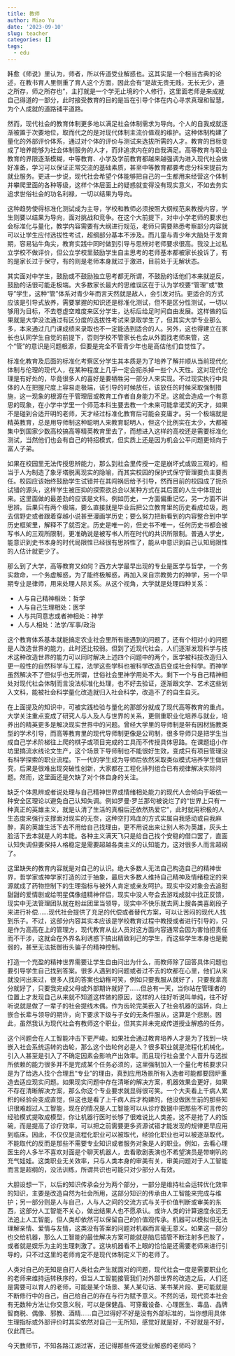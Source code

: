 ```yaml
---
title: 教师
author: Miao Yu
date: '2023-09-10'
slug: teacher
categories: []
tags:
  - edu
---
```

韩愈《师说》里认为，师者，所以传道受业解惑也。这其实是一个相当古典的论述，在教书育人里侧重了育人这个方面，因此会有“是故无贵无贱，无长无少，道之所存，师之所存也”，主打就是一个学无止境的个人修行，这里面老师是来成就自己得道的一部分，此时接受教育的目的是旨在引导个体在内心寻求真理和智慧，为个人成就的道路铺平道路。

然而，现代社会的教育体制更多地以满足社会体制需求为导向。个人的自我成就逐渐被置于次要地位，取而代之的是对现代体制主流价值观的维护。这种体制构建了量化的外部评价体系，通过对个体的评价与测试来选拔所需的人才。教育的目标变成了培养能够为社会体制服务的人才，而非追求内在的自我满足。高等教育与职业教育的界限逐渐模糊，中等教育、小学及学前教育都越来越强调为进入现代社会做好准备，学习可以保证正常交流的基础素质，甚至中等教育都要考虑分科来提前为就业服务。更进一步说，现代社会希望个体能够把自己的一生都用来经营这个体制并攀爬里面的各种等级，这样个体层面上的疑惑就变得没有现实意义，不如去务实追求世俗社会的功名利禄，一切以结果为导向。

这种趋势使得标准化测试成为主导，学校和教师必须按照大纲规范来教授内容，学生则要以结果为导向，面对挑战和竞争。在这个大前提下，对中小学老师的要求也会标准化与量化，教学内容需要有大纲进行规范，老师只需要熟悉考察部分内容就可以让学生应付选拔性考试，超纲部分基本不涉及。而儿童与青少年大脑处于发育期，容易钻牛角尖，教育实践中同时做到引导与思辨对老师要求很高。我没上过私立学校不做评价，但公立学校里鼓励学生自主思考的老师基本都被家长投诉了，有的是家长过于保守，有的则是老师本身就过于激进，目前处于无解状态。

其实面对中学生，鼓励或不鼓励独立思考都无所谓，不鼓励的话他们本来就逆反，鼓励的话很可能走极端。大多数家长最大的思维误区在于认为学校要“管理”或“教导”学生，这种“管”体系对青少年而言天然就是敌人，会引发对抗。更适合的方式应该是引导式放养，需要掌握的知识还是标准化测试，但不是区分性测试，一切以够用为目标，不去卷虚空难度来区分学生，达标后给足时间自由发展。这样做的后果就是大学没法通过有区分度的选拔性考试来录取学生了，但其实大学专业那么多，本来通过几门课成绩来录取也不一定能选到适合的人。另外，这也得建立在家长也认同学生自觉的前提下，否则学校不管家长也会从外面找老师来管，这个“管”的意识是问题根源，但要是完全不管青少年也是高估他们自觉性了。

标准化教育及后面的标准化考察区分学生其本质是为了培养了解并顺从当前现代化体制与伦理的现代人，在某种程度上几乎一定会扼杀掉一些个人天性。这对现代伦理是有好处的，毕竟很多人的喜好是要牺牲另一部分人来实现。不过现实执行中具体的人在把握尺度上容易走极端，该引导的时候放任，该放任的时候采取强制措施，这一现象的根源在于管理层或教育工作者自身能力不足。这就会造成一个有意思的现象，在小学中学里一个师范本科生要去教一个未来可能拿诺奖的天才，如果不是碰到合适开明的老师，天才经过标准化教育后可能会变庸才。另一个极端就是精英教育，总是用导师制这种聪明人来教育聪明人，但这个比例实在太少，大都被集中到国家少数高校搞高等精英教育里去了，而想进入这样的高校还是需要标准化测试，当然他们也会有自己的特招模式，但实质上还是因为机会公平问题更倾向于富人子弟。

如果在校园里无法传授思辨能力，那么到社会里传授一定是崩坏式或毁三观的，相当于人为制造了象牙塔脱离现实的隐喻，而其实校园的保护式保守管理要负主要责任。校园应该始终鼓励学生试错并在其闯祸后给予引导，然而目前的校园成了扼杀试错的源头，这样学生被压抑的探索欲总会以某种方式在其后面的人生中体现出来。这里面做的最差劲的应该是文科。例如历史，一方面偏重记忆，另一方面不讲思辨。后果只有两个极端，要么直接就是毕业后把公立教育里的历史看成垃圾，跑去信野史或者跟着穿越小说甚至漫画学历史；要么努力把新看到的内容整合到中学历史框架里，解释不了就否定。历史是唯一的，但史书不唯一，任何历史书都会被写书人的三观所限制，更准确说是被写书人所在时代的共识所限制。普通人学史，能意识到史书本身的时代局限性已经很有思辨性了，能从中意识到自己认知局限性的人估计就更少了。

那么到了大学，高等教育又如何？西方大学最早出现的专业是医学与哲学，一个务实救命，一个务虚解惑，为了能终极解惑，再加入来自宗教势力的神学，另一个早期专业是律师，用来处理人际关系。从这个视角，大学就是处理四种关系：

- 人与自己精神相处：哲学
- 人与自己生理相处：医学
- 人与共同意志或者神相处：神学
- 人与人相处：法学/军事/政治

这个教育体系基本就能搞定农业社会里所有能遇到的问题了，还有个相对小的问题是人改造世界的能力，此时还比较弱。但到了近现代社会，人们逐渐发现科学与技术这种改造世界的能力可以同时解决上述四个问题中的两个，医学被科技改造归入更一般性的自然科学与工程，法学这些学科也被科学改造后变成社会科学。而神学虽然解决不了但似乎也无所谓，世俗社会里神学用处不大。剩下一个与自己精神相处对现代社会体制而言没法标准化处理，也不好去验证，逐渐跟文学、艺术这些划入文科，能被社会科学量化改造就归入社会科学，改造不了的自生自灭。

在上面提及的知识中，可被实践检验与量化的那部分就成了现代高等教育的重点。大学关注重点变成了研究人与人及人与世界的关系，更侧重职业化培养与就业，培养出的精英更多是解决现实世界中的问题。曾经大学里的导师制是带有因材施教类型的学术引导，而高等教育里的现代导师制更像是公司制，很多导师只是把学生当成自己学术阶梯往上爬的棋子或项目完成的工具而不传授具体思路。在课题组小作坊里搞流水线论文生产，这个场景下导师制也不能很好生效，变成只有项目管理没有科学探索的职业流程。下一代的学生成为导师后依然采取类似模式培养学生做研究，后果是很难出现突破性创新，大家都在工程化排列组合已有规律解决实际问题。然而，这里面还是欠缺了对个体自身的关注。

缺乏个体思辨或者说处理与自己精神世界或情绪相处能力的现代人会倾向于皈依一种安全区理论以避免自己认知失调。例如罗曼·罗兰那句被说烂了的“世界上只有一种真正的英雄主义，就是认清了生活的真相后还依然热爱它”，此时就用积极的人生态度来强行支撑面对现实的无奈，这种空打鸡血的方式实属自我感动或自我麻醉，真的英雄生活下去不用给自己找理由，更不用说出来让别人称为英雄，灰头土脸活下去本就是人的本能。各种主义满天飞只是给自己找个安稳的借口罢了，直面认知失调但要保持人格稳定是需要超越各类主义的认知能力，这对很多人而言超纲了。

这里缺失的教育内容就是对自己的认识。绝大多数人无法自己构造自己的精神世界，哲学家或神学家打造的过于抽象，最后大多数人维持自己精神及情绪稳定的来源就成了药物控制下的生理指标与被外人肯定或亲友呵护。现实中没对象会去追甜甜甜的爱情剧或给明星偶像组精神伴侣，现实中没人夸会去游戏成就中找正反馈，现实中无法管理团队就在粉丝团里当领导，现实中不快乐就去网上搜各类喜剧段子来进行补偿……现代社会提供了充足的代偿或者替代方案，可以让苦闷的现代人找到乐子。不过，这部分内容其实本应该是学校教育过程中教授或者进行引导的，只是作为高高在上的管理方，现代教育从业人员对这方面内容通常会因为害怕担责任而不干涉，这就会在外界名利诱惑下搞出精致利己的学生，而这些学生本身也是脆弱的，甚至无法抵御街头骗子的精神控制。

打造一个充盈的精神世界需要让学生自由问出为什么，而教师除了回答具体问题也要引导学生自己找到答案。很多人遇到的问题或者过不去的坎都在心里，他们从来就没问出来过，很多人找的答案也幼稚可笑，例如只要我服从就好了，只要我拿高分就好了，只要我完成父母或外部期许就好了……但总有一天，当你站在管理者的位置上才发现自己从来就不知道这样做的原因，这样的人往好听说叫单纯，往不好听说就是做了一辈子的社会提线木偶。作为齿轮完美嵌入了社会机器的运转，向上嵌合长辈与领导的期许，向下要求下级与子女的无条件服从，这算是个悲剧。因此，虽然我认为现代社会有教师这个职业，但其实并未完成传道授业解惑的任务。

这个问题会在人工智能冲击下更严峻。如果社会通过教育培养人才是为了找到一块嵌入社会系统运转的齿轮，那么这个齿轮何必是人？很多职业就是流程化机械化，引入人甚至是引入了不确定因素会影响产出效率。而且现行社会里个人晋升与选拔所依赖的能力很多并不是完成某个任务必须的，这里强制加入一个量化考核要求只是为了给选人找个合理且“专业”的理由，真到应用场景所有入选者可能都要回炉重造去适应现实问题。如果现实问题中存在清晰的解决方案，机器效果会更好，如果不存在清晰解决方案，那么你这个专业要求就显得很可笑。一个大夫看上千病人累积的经验会变成直觉，但这也是看了上千病人后才构建的，他没做医生前的那些知识很难超过人工智能，现在的情况是人工智能可以从诊疗数据中把那些不可言传的经验模式提取成模型，你让机器行医时长够了很难说比人类差。这不是抢了人的饭碗，而是提高了诊疗效率，可以把之前需要更多资源试错才能发现的规律更早应用到临床。因此，不仅仅是流程化职业可以被取代，经验化职业也可以被逐渐取代，不能取代的反而是那些不需要专业知识或者服务对象是人的职业。例如，去看心理医生的人多半不喜欢对面是个聊天机器人，去看歌剧表演也不希望演员是带喇叭的充气娃娃。这类职业无关效率，只与人类本身的审美有关，审美问题对于人工智能而言是超纲的，没法训练，所谓共识也可能只对少部分人有效。

大胆设想一下，以后的知识传承会分为两个部分，一部分是维持社会运转优化效率的知识，主要是改造自然为社会所用，这部分知识的传承由人工智能来完成与维护；另一部分则是人与自己，人与人之间的交流方式与关于价值判断或审美的东西，这部分人工智能不关心，做出结果人也不愿承认。或许人类的计算速度永远无法追上人工智能，但人类却依然可以保留自己的价值观传承。机器可以模拟但无法理解亲情、爱情与友情，这类没有答案的问题对机器而言毫无意义。如果这一部分也交给机器，那么人工智能的最佳解决方案可能就是脑后插管不断注射多巴胺了，或者就是娱乐为主的生理刺激了。这块机器看不上眼的恰恰是还需要老师来进行引导的，只不过这里的老师肯定不是现代体制定义下的老师了。

人类对自己的无知是自打人类社会产生就面对的问题，现代社会一度是需要职业化的老师来维持运转秩序的，但当人工智能接管我们对外部世界的改造之后，人们还是需要可以育人的老师，可能是某个场景、某人某句话、某书某片段、更可能就是不断修行中的自己，自己给自己的存在与行为赋予意义。不然的话，现代资本社会有无数种方法让你交意义税，可以是保健品、可穿戴设备、心理医生、毒品、品牌智商税、偶像、邪教、酒精……自己过得好不好是没有外部标准的，当你想用具体生理指标或外部评价时其实依然对自己一无所知，感觉好就是好，不好就是不好，仅此而已。

今天教师节，不知各路江湖过客，还记得那些传道受业解惑的老师吗？
